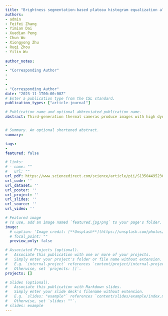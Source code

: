 ```yaml
---
title: "Brightness segmentation-based plateau histogram equalization algorithm for displaying high dynamic range infrared images"
authors:
- admin
- Feifei Zhang
- Yimian Dai
- Xuedian Peng
- Chun Wu
- Xiongyong Zhu
- Ruqi Zhou
- Yilin Wu
  
author_notes:
- 
- "Corresponding Author"
- 
- 
- 
- "Corresponding Author"
date: "2023-11-1T00:00:00Z"
# Enter a publication type from the CSL standard.
publication_types: ["article-journal"]

# Publication name and optional abbreviated publication name.
abstract: Third-generation thermal cameras produce images with high dynamic range (HDR), low contrast, and blurry edges, which makes them difficult to visualize on traditional display devices. Thus, tone mapping methods are required to adapt the recorded signal to the display in order to maintain, and possibly improve, object’s visibility and contrast. Since the traditional global tone mapping methods cannot take account of the trade-off between clearly displaying the details of dark regions and bright regions of the infrared image, this paper proposes a global tone mapping algorithm based on brightness segmentation for the enhancement and display of HDR infrared images. Firstly, the HDR infrared image is divided into different brightness regions in accordance with the characteristics of the human visual system’s ability to perceive brightness. Secondly, the determination of the boundary value of each brightness region is optimized by combining the gray statistics of the HDR infrared image, to achieve the adaptive brightness region segmentation of the infrared image from various scenes. Thirdly, the plateau histogram equalization method is designed to enhance different brightness regions separately, according to their brightness levels. Finally, the enhanced brightness regions are recombined to produce a more visually pleasing output image. The effectiveness of the proposed method is analyzed of HDR infrared images taken from different scenes. A comparison of the proposed method with well-established global tone mapping techniques is provided, along with subjective and objective evaluation methods that demonstrate the potential benefits of this method in enhancing brightness, compressing dynamic range, and improving global contrast.


# Summary. An optional shortened abstract.
summary: 

tags:
- 
featured: false

# links:
# - name: ""
#   url: ""
url_pdf: https://www.sciencedirect.com/science/article/pii/S1350449523003523
url_code: ''
url_dataset: ''
url_poster: ''
url_project: ''
url_slides: ''
url_source: ''
url_video: ''

# Featured image
# To use, add an image named `featured.jpg/png` to your page's folder. 
image:
  # caption: 'Image credit: [**Unsplash**](https://unsplash.com/photos/jdD8gXaTZsc)'
  # focal_point: ""
  preview_only: false

# Associated Projects (optional).
#   Associate this publication with one or more of your projects.
#   Simply enter your project's folder or file name without extension.
#   E.g. `internal-project` references `content/project/internal-project/index.md`.
#   Otherwise, set `projects: []`.
projects: []

# Slides (optional).
#   Associate this publication with Markdown slides.
#   Simply enter your slide deck's filename without extension.
#   E.g. `slides: "example"` references `content/slides/example/index.md`.
#   Otherwise, set `slides: ""`.
# slides: example
---
```

